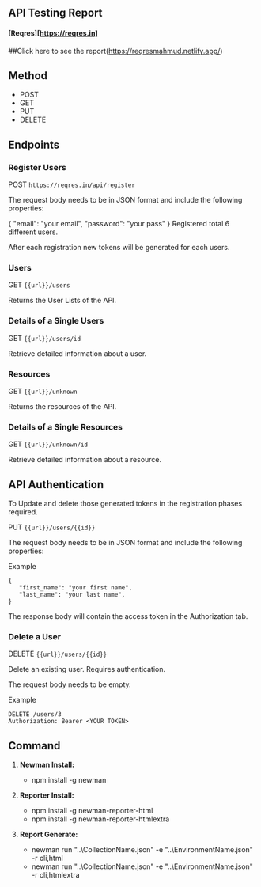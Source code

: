 ## API Testing Report

#### [Reqres][https://reqres.in]
##Click here to see the report(https://reqresmahmud.netlify.app/)

## Method

- POST
- GET
- PUT
- DELETE

## Endpoints

### Register Users

POST `https://reqres.in/api/register`

The request body needs to be in JSON format and include the following properties:

{
"email": "your email",
"password": "your pass"
}
Registered total 6 different users.

After each registration new tokens will be generated for each users.

### Users

GET `{{url}}/users`

Returns the User Lists of the API.

### Details of a Single Users

GET `{{url}}/users/id`

Retrieve detailed information about a user.

### Resources

GET `{{url}}/unknown`

Returns the resources of the API.

### Details of a Single Resources

GET `{{url}}/unknown/id`

Retrieve detailed information about a resource.

## API Authentication

To Update and delete those generated tokens in the registration phases required.

PUT `{{url}}/users/{{id}}`

The request body needs to be in JSON format and include the following properties:

Example

```
{
   "first_name": "your first name",
   "last_name": "your last name",
}
```

The response body will contain the access token in the Authorization tab.

### Delete a User

DELETE `{{url}}/users/{{id}}`

Delete an existing user. Requires authentication.

The request body needs to be empty.

Example

```
DELETE /users/3
Authorization: Bearer <YOUR TOKEN>
```

## Command

1. **Newman Install:**

   - npm install -g newman

2. **Reporter Install:**

   - npm install -g newman-reporter-html
   - npm install -g newman-reporter-htmlextra

3. **Report Generate:**
   - newman run "..\CollectionName.json" -e "..\EnvironmentName.json" -r cli,html
   - newman run "..\CollectionName.json" -e "..\EnvironmentName.json" -r cli,htmlextra
